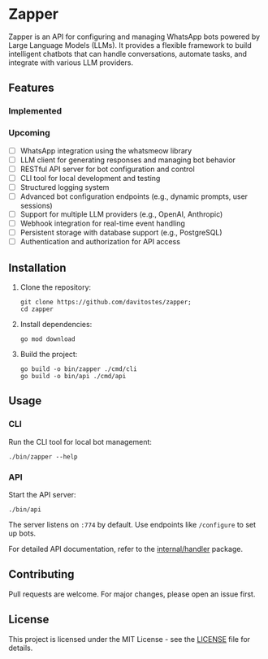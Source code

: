 # Zapper

Zapper is an API for configuring and managing WhatsApp bots powered by Large Language Models (LLMs). It provides a flexible framework to build intelligent chatbots that can handle conversations, automate tasks, and integrate with various LLM providers.

## Features

### Implemented

### Upcoming
- [ ] WhatsApp integration using the whatsmeow library
- [ ] LLM client for generating responses and managing bot behavior
- [ ] RESTful API server for bot configuration and control
- [ ] CLI tool for local development and testing
- [ ] Structured logging system
- [ ] Advanced bot configuration endpoints (e.g., dynamic prompts, user sessions)
- [ ] Support for multiple LLM providers (e.g., OpenAI, Anthropic)
- [ ] Webhook integration for real-time event handling
- [ ] Persistent storage with database support (e.g., PostgreSQL)
- [ ] Authentication and authorization for API access

## Installation

1. Clone the repository:
   ```
   git clone https://github.com/davitostes/zapper;
   cd zapper
   ```

2. Install dependencies:
   ```
   go mod download
   ```

3. Build the project:
   ```
   go build -o bin/zapper ./cmd/cli
   go build -o bin/api ./cmd/api
   ```

## Usage

### CLI
Run the CLI tool for local bot management:
```
./bin/zapper --help
```

### API
Start the API server:
```
./bin/api
```
The server listens on `:774` by default. Use endpoints like `/configure` to set up bots.

For detailed API documentation, refer to the [internal/handler](internal/handler) package.

## Contributing
Pull requests are welcome. For major changes, please open an issue first.

## License
This project is licensed under the MIT License - see the [LICENSE](LICENSE) file for details.
